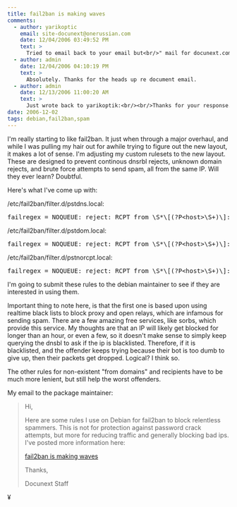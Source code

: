 ```yaml
---
title: fail2ban is making waves
comments:
  - author: yarikoptic
    email: site-docunext@onerussian.com
    date: 12/04/2006 03:49:52 PM
    text: >
      Tried to email back to your email but<br/>" mail for docunext.com loops back to myself"<br/>My reply was<br/><br/>actually we have already some similar rules<br/>in postfix.conf.<br/>Could you please describe a bit more on when a given error code is reported, and may be if there is sense to merge them all into 1 filter?
  - author: admin
    date: 12/04/2006 04:10:19 PM
    text: >
      Absolutely. Thanks for the heads up re document email.
  - author: admin
    date: 12/13/2006 11:00:20 AM
    text: >
      Just wrote back to yarikoptik:<br/><br/>Thanks for your response. The idea behind these rules is to use fail2ban as a dnsrbl "cache" of sorts. There are some spammers who keep on attempting to email our servers even though they are denied again and again. Therefore, I give them a few times to figure it out, then block them for 24 hours, reducing  load on the server and the remote dnsbl server.<br/><br/>The other important one is the unknown user, to prevent dictionary spams, which go through everyname@example.com. This is very different because many times legitimate senders will get the email wrong several times in a row. Therefore, the number of errors is much higher than usual. Also, the timeout is much shorter.<br/><br/>What's nice about this is there is also the ability to easily "whitelist" ip blocks using ignore.<br/><br/>Neither of these appropriate for locking out legitimate users, so I don't know if they can be combined. But that may be because of my lack of fail2ban knowledge. I'm very impressed with the software and like it very much.
date: 2006-12-02
tags: debian,fail2ban,spam
---
```

I'm really starting to like fail2ban. It just when through a major overhaul, and while I was pulling my hair out for awhile trying to figure out the new layout, it makes a lot of sense. I'm adjusting my custom rulesets to the new layout. These are designed to prevent continous dnsrbl rejects, unknown domain rejects, and brute force attempts to send spam, all from the same IP. Will they ever learn? Doubtful.

Here's what I've come up with:

/etc/fail2ban/filter.d/pstdns.local:
<pre>failregex = NOQUEUE: reject: RCPT from \S*\[(?P&lt;host>\S+)\]: 554&lt;/host></pre>

/etc/fail2ban/filter.d/pstdom.local:
<pre>failregex = NOQUEUE: reject: RCPT from \S*\[(?P&lt;host>\S+)\]: 450&lt;/host></pre>

/etc/fail2ban/filter.d/pstnorcpt.local:
<pre>failregex = NOQUEUE: reject: RCPT from \S*\[(?P&lt;host>\S+)\]: 550&lt;/host></pre>

I'm going to submit these rules to the debian maintainer to see if they are interested in using them.

Important thing to note here, is that the first one is based upon using realtime black lists to block proxy and open relays, which are infamous for sending spam. There are a few amazing free services, like sorbs, which provide this service. My thoughts are that an IP will likely get blocked for longer than an hour, or even a few, so it doesn't make sense to simply keep querying the dnsbl to ask if the ip is blacklisted. Therefore, if it is blacklisted, and the offender keeps trying because their bot is too dumb to give up, then their packets get dropped. Logical? I think so.

The other rules for non-existent "from domains" and recipients have to be much more lenient, but still help the worst offenders.

My email to the package maintainer:

<blockquote>Hi,

Here are some rules I use on Debian for fail2ban to block relentless spammers. This is not for protection against password crack attempts, but more for reducing traffic and generally blocking bad ips. I've posted more information here:

<a href="http://www.docunext.com/2006/12/fail2ban-is-making-waves/">fail2ban is making waves</a>

Thanks,

Docunext Staff</blockquote>

¥

